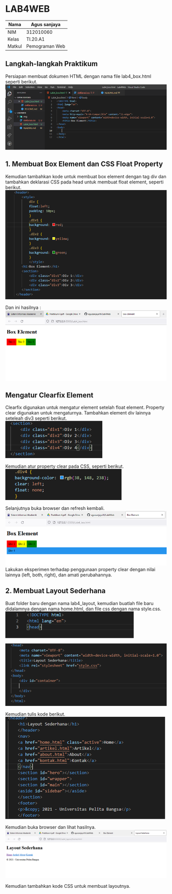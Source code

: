 # LAB4WEB

| Nama        | Agus sanjaya     |
| ----------  | -------------    |
| NIM         | 312010060        |
| Kelas       | TI.20.A1         |
| Matkul      | Pemograman Web   |

## Langkah-langkah Praktikum
Persiapan membuat dokumen HTML dengan nama file lab4_box.html seperti berikut.<br>
![Lab4web](img/langkah-langkah.PNG)<br>

## 1. Membuat Box Element dan CSS Float Property
Kemudian tambahkan kode untuk membuat box element dengan tag div dan tambahkan deklarasi CSS pada head untuk membuat float element, seperti berikut.<br>
![Lab4web](img/membuat%20Box%20dan%20CSS.PNG)<br>

Dan ini hasilnya :<br>
![Lab4web](img/hasil%20Box%20element.PNG)<br>

## Mengatur Clearfix Element
Clearfix digunakan untuk mengatur element setelah float element. Property clear digunakan untuk
mengaturnya.
Tambahkan element div lainnya seteleah div3 seperti berikut.<br>
![Labs](img/menambahkan%20element%20div.PNG)<br>

Kemudian atur property clear pada CSS, seperti berikut.<br>
![Lab4web](img/div4.PNG)<br>

Selanjutnya buka browser dan refresh kembali.<br>
![Lab4web](img/hasil%20div4.PNG)<br>
Lakukan eksperimen terhadap penggunaan property clear dengan nilai lainnya (left, both, right),
dan amati perubahannya.

## 2. Membuat Layout Sederhana
Buat folder baru dengan nama lab4_layout, kemudian buatlah file baru didalamnya dengan nama
home.html, dan file css dengan nama style.css.<br>
![Lab4web](img/home%20html.PNG)<br>

![Lab4web](img/home%20html%202.PNG)<br>

Kemudian tulis kode berikut.<br>
![Lab4web](img/kode%20layout.PNG)<br>

Kemudian buka browser dan lihat hasilnya.<br>
![Lab4web](img/hasil%20layout%20sederhana.PNG)<br>

Kemudian tambahkan kode CSS untuk membuat layoutnya.<br>
